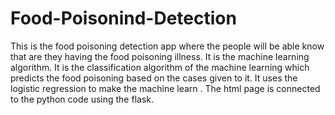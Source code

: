 # Food-Poisonind-Detection

This is the food poisoning detection app where the people will be able know that are they having the food poisoning illness.
It is the machine learning algorithm. It is the classification algorithm of the machine learning which predicts the food poisoning based on the cases given to it.
It uses the logistic regression to make the machine learn .
The html page is connected to the python code using the flask.
